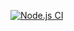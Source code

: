 [![Node.js CI](https://github.com/ZeenatA18/express-intro/actions/workflows/nodejs.yml/badge.svg)](https://github.com/ZeenatA18/express-intro/actions/workflows/nodejs.yml)